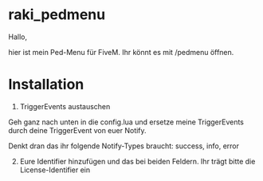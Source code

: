 # raki_pedmenu

Hallo,

hier ist mein Ped-Menu für FiveM. Ihr könnt es mit /pedmenu öffnen. 

# Installation

1. TriggerEvents austauschen

Geh ganz nach unten in die config.lua und ersetze meine TriggerEvents durch deine TriggerEvent von euer Notify.

Denkt dran das ihr folgende Notify-Types braucht: success, info, error

2. Eure Identifier hinzufügen und das bei beiden Feldern. Ihr trägt bitte die License-Identifier ein